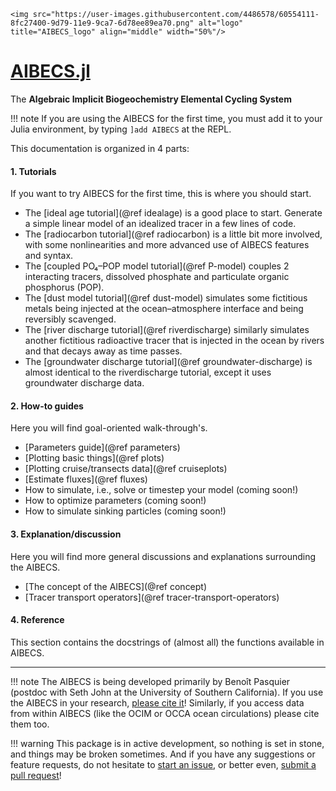 ```@raw html
<img src="https://user-images.githubusercontent.com/4486578/60554111-8fc27400-9d79-11e9-9ca7-6d78ee89ea70.png" alt="logo" title="AIBECS_logo" align="middle" width="50%"/>
```

# [AIBECS.jl](https://github.com/JuliaOcean/AIBECS.jl)

The **Algebraic Implicit Biogeochemistry Elemental Cycling System**

!!! note
    If you are using the AIBECS for the first time, you must add it to your Julia environment, by typing
    ```
    ]add AIBECS
    ```
    at the REPL.

This documentation is organized in 4 parts:

#### 1. Tutorials

If you want to try AIBECS for the first time, this is where you should start.

- The [ideal age tutorial](@ref idealage) is a good place to start.
    Generate a simple linear model of an idealized tracer in a few lines of code.
- The [radiocarbon tutorial](@ref radiocarbon) is a little bit more involved, with some nonlinearities and more advanced use of AIBECS features and syntax.
- The [coupled PO₄–POP model tutorial](@ref P-model) couples 2 interacting tracers, dissolved phosphate and particulate organic phosphorus (POP).
- The [dust model tutorial](@ref dust-model) simulates some fictitious metals being injected at the ocean–atmosphere interface and being reversibly scavenged.
- The [river discharge tutorial](@ref riverdischarge) similarly simulates another fictitious radioactive tracer that is injected in the ocean by rivers and that decays away as time passes.
- The [groundwater discharge tutorial](@ref groundwater-discharge) is almost identical to the riverdischarge tutorial, except it uses groundwater discharge data.

#### 2. How-to guides

Here you will find goal-oriented walk-through's.

- [Parameters guide](@ref parameters)
- [Plotting basic things](@ref plots)
- [Plotting cruise/transects data](@ref cruiseplots)
- [Estimate fluxes](@ref fluxes)
- How to simulate, i.e., solve or timestep your model (coming soon!)
- How to optimize parameters (coming soon!)
- How to simulate sinking particles (coming soon!)

#### 3. Explanation/discussion

Here you will find more general discussions and explanations surrounding the AIBECS.

- [The concept of the AIBECS](@ref concept)
- [Tracer transport operators](@ref tracer-transport-operators)

#### 4. Reference

This section contains the docstrings of (almost all) the functions available in AIBECS.

----

!!! note
    The AIBECS is being developed primarily by Benoît Pasquier (postdoc with Seth John at the University of Southern California).
    If you use the AIBECS in your research, [please cite it](https://doi.org/10.5281/zenodo.2864051)!
    Similarly, if you access data from within AIBECS (like the OCIM or OCCA ocean circulations) please cite them too.

!!! warning
    This package is in active development, so nothing is set in stone, and things may be broken sometimes.
    And if you have any suggestions or feature requests, do not hesitate to [start an issue](https://github.com/JuliaOcean/AIBECS.jl/issues), or better even, [submit a pull request](https://github.com/JuliaOcean/AIBECS.jl/pulls)!
